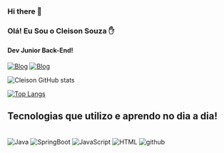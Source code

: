 ### Hi there 👋





### Olá! Eu Sou o Cleison Souza ✋
#### Dev Junior Back-End!

[![Blog](https://img.shields.io/badge/Microsoft_Outlook-0078D4?style=for-the-badge&logo=microsoft-outlook&logoColor=white)](https://outlook.office365.com/mail/)
[![Blog](https://img.shields.io/badge/LinkedIn-0077B5?style=for-the-badge&logo=linkedin&logoColor=white)](https://www.linkedin.com/in/cleison-alves-b67bab235/)

![Cleison GitHub stats](https://github-readme-stats.vercel.app/api?username=CleisonSouza&show_icons=true&theme=)

[![Top Langs](https://github-readme-stats.vercel.app/api/top-langs/?username=anuraghazra)](https://github.com/anuraghazra/github-readme-stats)

## Tecnologias que utilizo e aprendo no dia a dia!

<div style="display: inline_block"><br/>
    <img align="center"alt="Java" src="https://img.shields.io/badge/Java-ED8B00?style=for-the-badge&logo=java&logoColor=white"/>
      <img align="center"alt="SpringBoot" src="https://img.shields.io/badge/Spring-6DB33F?style=for-the-badge&logo=spring&logoColor=white"/>
    <img align="center"alt="JavaScript" src="https://img.shields.io/badge/JavaScript-F7DF1E?style=for-the-badge&logo=javascript&logoColor=black"/>
      <img align="center"alt="HTML" src="https://img.shields.io/badge/HTML-239120?style=for-the-badge&logo=html5&logoColor=white"/>
      <img align="center"alt="github" src="https://img.shields.io/badge/GitHub-100000?style=for-the-badge&logo=github&logoColor=white"

   

</div>









